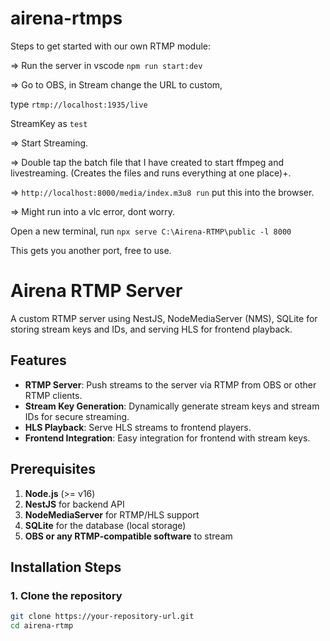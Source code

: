 # airena-rtmps
Steps to get started with our own RTMP module:

=> Run the server in vscode ``npm run start:dev`` 

=> Go to OBS, in Stream change the URL to custom,

type `﻿rtmp://localhost:1935/live` 

StreamKey as ``test`` 

=> Start Streaming.

=> Double tap the batch file that I have created to start ffmpeg and livestreaming. (Creates the files and runs everything at one place)+. 

=> `http://localhost:8000/media/index.m3u8 run` put this into the browser.

=> Might run into a vlc error, dont worry.

Open a new terminal, run `npx serve C:\Airena-RTMP\public -l 8000` 

This gets you another port, free to use.

# Airena RTMP Server

A custom RTMP server using NestJS, NodeMediaServer (NMS), SQLite for storing stream keys and IDs, and serving HLS for frontend playback.

## Features

- **RTMP Server**: Push streams to the server via RTMP from OBS or other RTMP clients.
- **Stream Key Generation**: Dynamically generate stream keys and stream IDs for secure streaming.
- **HLS Playback**: Serve HLS streams to frontend players.
- **Frontend Integration**: Easy integration for frontend with stream keys.

## Prerequisites

1. **Node.js** (>= v16)
2. **NestJS** for backend API
3. **NodeMediaServer** for RTMP/HLS support
4. **SQLite** for the database (local storage)
5. **OBS or any RTMP-compatible software** to stream

## Installation Steps

### 1. Clone the repository

```bash
git clone https://your-repository-url.git
cd airena-rtmp

